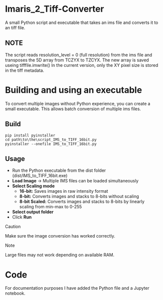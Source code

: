 # Imaris_2_Tiff-Converter
A small Python script and executable that takes an ims file and converts it to an tiff file.

## NOTE
The script reads resolution_level = 0 (full resolution) from the ims file and transposes the 5D array from TCZYX to TZCYX.
The new array is saved useing tifffile.imwrite()
In the current version, only the XY pixel size is stored in the tiff metadata.

# Building and using an executable
To convert multiple images without Python experience, you can create a small executable. 
This allows batch conversion of multiple ims files.

## Build
```
pip install pyinstaller
cd path\to\the\script_IMS_to_TIFF_16bit.py
pyinstaller --onefile IMS_to_TIFF_16bit.py
```

## Usage
- Run the Python executable from the dist folder (dist/IMS_to_TIFF_16bit.exe)
- **Load Image** -> Multiple IMS files can be loaded simultaneously
- **Select Scaling mode**
    - **16-bit:** Saves images in raw intensity format
    - **8-bit:** Converts images and stacks to 8-bits without scaling
    - **8-bit Scaled:** Converts images and stacks to 8-bits by linearly scaling from min-max to 0-255
- **Select output folder**
- Click **Run**

> [!CAUTION]
> Make sure the image conversion has worked correctly.

> [!NOTE]
> Large files may not work depending on available RAM.

# Code
For documentation purposes I have added the Python file and a Jupyter notebook.
